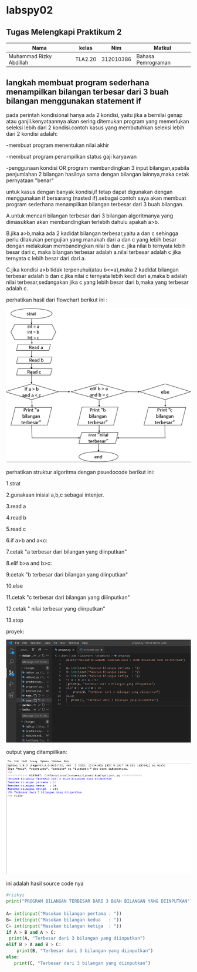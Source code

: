 # labspy02
## Tugas Melengkapi Praktikum 2
| Nama | kelas | Nim | Matkul |
| -- | --- | ---- | ----------- |
| Muhammad Rizky Abdillah | TI.A2.20 | 312010386 | Bahasa Pemrograman |

## langkah membuat program sederhana menampilkan bilangan terbesar dari 3 buah bilangan menggunakan statement if

pada  perintah kondisional hanya ada 2 kondisi, yaitu jika a bernilai genap atau ganjil.kenyataannya akan sering
ditemukan program yang memerlukan seleksi lebih dari 2 kondisi.contoh kasus yang membutuhkan seleksi lebih dari 2 
kondisi adalah:

-membuat program menentukan nilai akhir

-membuat program penampilkan status gaji karyawan

-penggunaan kondisi OR program membandingkan 3 input bilangan,apabila penjumlahan 2 bilangan hasilnya
 sama dengan bilangan lainnya,maka cetak pernyataan "benar"

untuk kasus  dengan banyak kondisi,if tetap dapat digunakan dengan menggunakan if bersarang (nasted if).sebagai
contoh saya akan membuat program sederhana menampilkan bilangan terbesar dari 3 buah bilangan.

A.untuk mencari bilangan terbesar dari 3 bilangan algoritmanya yang dimasukkan akan membandingkan terlebih dahulu
 apakah a>b.


B.jika a>b,maka ada 2  kadidat bilangan terbesar,yaitu a dan c sehingga perlu dilakukan pengujian yang manakah
 dari a dan c yang lebih besar dengan melakukan membandingkan nilai b dan c. jika nilai b ternyata lebih besar dari c,
 maka bilangan terbesar adalah a.nilai terbesar adalah c jika ternyata c lebih besar dari dari a.

C.jika kondisi a>b tidak terpenuhui(atau b<=a),maka 2 kadidat bilangan terbesar  adalah b dan c.jika nilai c ternyata 
 lebih kecil dari a,maka b adalah nilai terbesar,sedangakan jika c yang lebih besar dari b,maka yang terbesar adalah c.

perhatikan hasil dari flowchart berikut ini :

![flowchart](gambar/flowchart.PNG)


perhatikan struktur algoritma dengan psuedocode berikut ini:


1.strat

2.gunakaan inisial a,b,c sebagai intenjer.


3.read a

4.read b

5.read c

6.if a>b and a<c:

7.cetak "a terbesar dari bilangan yang diinputkan"


8.elif b>a and b>c:

9.cetak "b terbesar dari bilangan yang diinputkan"

10.else

11.cetak "c terbesar dari bilangan yang diiinputkan"


12.cetak " nilai terbesar yang diinputkan"

13.stop

proyek:

![gambar proyek 3 bilangan terbesar](gambar/inputcode.PNG)

output yang ditampillkan:

![gambar output](gambar/hasilcode.PNG)

ini adalah hasil source code nya

```python
#rizkyz
print("PROGRAM BILANGAN TERBESAR DARI 3 BUAH BILANGAN YANG DIINPUTKAN")

A= int(input("Masukan bilangan pertama : "))
B= int(input("Masukan bilangan kedua   : "))
C= int(input("Masukan bilangan ketiga  : "))
if A > B and A > C:
 print(A, "Terbesar dari 3 bilangan yang diinputkan")
elif B > A and B > C:
    print(B, "Terbesar dari 3 bilangan yang diinputkan")
else:
   print(C, "Terbesar dari 3 bilangan yang diinputkan")

```